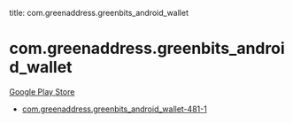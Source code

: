 title: com.greenaddress.greenbits_android_wallet
# com.greenaddress.greenbits_android_wallet


[Google Play Store](https://play.google.com/store/apps/details?id=com.greenaddress.greenbits_android_wallet)


* [com.greenaddress.greenbits_android_wallet-481-1](./com.greenaddress.greenbits_android_wallet-481-1/)